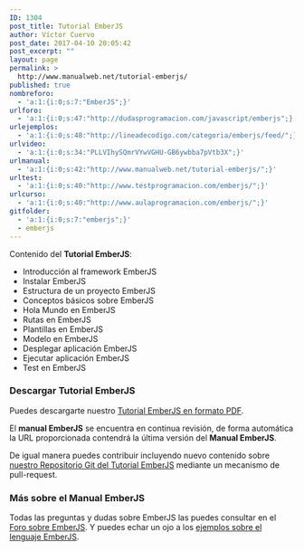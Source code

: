 ```yaml
---
ID: 1304
post_title: Tutorial EmberJS
author: Víctor Cuervo
post_date: 2017-04-10 20:05:42
post_excerpt: ""
layout: page
permalink: >
  http://www.manualweb.net/tutorial-emberjs/
published: true
nombreforo:
  - 'a:1:{i:0;s:7:"EmberJS";}'
urlforo:
  - 'a:1:{i:0;s:47:"http://dudasprogramacion.com/javascript/emberjs";}'
urlejemplos:
  - 'a:1:{i:0;s:48:"http://lineadecodigo.com/categoria/emberjs/feed/";}'
urlvideo:
  - 'a:1:{i:0;s:34:"PLLVIhySQmrVYwVGHU-GB6ywbba7pVtb3X";}'
urlmanual:
  - 'a:1:{i:0;s:42:"http://www.manualweb.net/tutorial-emberjs/";}'
urltest:
  - 'a:1:{i:0;s:40:"http://www.testprogramacion.com/emberjs/";}'
urlcurso:
  - 'a:1:{i:0;s:40:"http://www.aulaprogramacion.com/emberjs/";}'
gitfolder:
  - 'a:1:{i:0;s:7:"emberjs";}'
  - emberjs
---
```

Contenido del **Tutorial EmberJS**:

*   Introducción al framework EmberJS
*   Instalar EmberJS
*   Estructura de un proyecto EmberJS
*   Conceptos básicos sobre EmberJS
*   Hola Mundo en EmberJS
*   Rutas en EmberJS
*   Plantillas en EmberJS
*   Modelo en EmberJS
*   Desplegar aplicación EmberJS
*   Ejecutar aplicación EmberJS
*   Test en EmberJS

### Descargar Tutorial EmberJS

Puedes descargarte nuestro [Tutorial EmberJS en formato PDF][1].

El **manual EmberJS** se encuentra en continua revisión, de forma automática la URL proporcionada contendrá la última versión del **Manual EmberJS**.

De igual manera puedes contribuir incluyendo nuevo contenido sobre [nuestro Repositorio Git del Tutorial EmberJS][1] mediante un mecanismo de pull-request.

### Más sobre el Manual EmberJS

Todas las preguntas y dudas sobre EmberJS las puedes consultar en el [Foro sobre EmberJS][2]. Y puedes echar un ojo a los [ejemplos sobre el lenguaje EmberJS][3].

 [1]: https://gitprint.com/manualweb/manualweb/blob/master/ember/pdf/tutorial-ember-pdf.md
 [2]: http://dudasprogramacion.com/javascript/emberjs
 [3]: http://lineadecodigo.com/categoria/emberjs